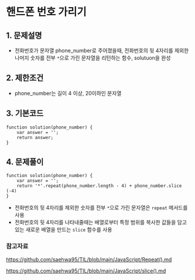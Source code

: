 # 핸드폰 번호 가리기

## 1. 문제설명
 + 전화번호가 문자열 phone_number로 주어졌을때, 전화번호의 뒷 4자리를 제외한 나머지 숫자를 전부 ```*```으로 가린 문자열을 리턴하는 함수, solutuon을 완성
  
## 2. 제한조건
 + phone_number는 길이 4 이상, 20이하인 문자열
  
## 3. 기본코드
```
function solution(phone_number) {
    var answer = '';
    return answer;
}
```

## 4. 문제풀이
```
function solution(phone_number) {
    var answer = '';
    return '*'.repeat(phone_number.length - 4) + phone_number.slice (-4) 
}
```
+ 전화번호의 뒷 4자리를 제외한 숫자를 전부 ```*```으로 가린 문자열은 ```repeat``` 메서드를 사용
+ 전화번호의 뒷 4자리를 나타내줄때는 배열로부터 특정 범위를 복사한 값들을 담고 있는 새로운 배열을 만드는 ```slice``` 함수를 사용

### 참고자료
https://github.com/saehwa95/TIL/blob/main/JavaScript/Repeat().md
 
https://github.com/saehwa95/TIL/blob/main/JavaScript/slice().md
